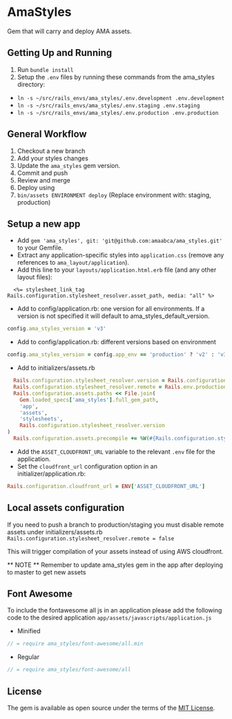 # AmaStyles
Gem that will carry and deploy AMA assets.

## Getting Up and Running

1. Run `bundle install`
2. Setup the `.env` files by running these commands from the ama_styles directory:
  * `ln -s ~/src/rails_envs/ama_styles/.env.development .env.development`
  * `ln -s ~/src/rails_envs/ama_styles/.env.staging .env.staging`
  * `ln -s ~/src/rails_envs/ama_styles/.env.production .env.production`

## General Workflow

1. Checkout a new branch
2. Add your styles changes
3. Update the `ama_styles` gem version.
4. Commit and push
5. Review and merge
6. Deploy using
  1. `bin/assets ENVIRONMENT deploy` (Replace environment with: staging, production)

## Setup a new app

* Add `gem 'ama_styles', git: 'git@github.com:amaabca/ama_styles.git'` to your Gemfile.
* Extract any application-specific styles into `application.css` (remove any references to `ama_layout/application`).
* Add this line to your `layouts/application.html.erb` file (and any other layout files):

```erb
  <%= stylesheet_link_tag Rails.configuration.stylesheet_resolver.asset_path, media: "all" %>
```

* Add to config/application.rb: one version for all environments. If a version is
  not specified it will default to ama_styles_default_version.

```ruby
config.ama_styles_version = 'v3'
```

* Add to config/application.rb: different versions based on environment

```ruby
config.ama_styles_version = config.app_env == 'production' ? 'v2' : 'v3'
```

* Add to initializers/assets.rb

```ruby
  Rails.configuration.stylesheet_resolver.version = Rails.configuration.ama_styles_version # optional
  Rails.configuration.stylesheet_resolver.remote = Rails.env.production?
  Rails.configuration.assets.paths << File.join(
    Gem.loaded_specs['ama_styles'].full_gem_path,
    'app',
    'assets',
    'stylesheets',
    Rails.configuration.stylesheet_resolver.version
)
  Rails.configuration.assets.precompile += %W(#{Rails.configuration.stylesheet_resolver.version}/shared.css)
```
* Add the `ASSET_CLOUDFRONT_URL` variable to the relevant `.env` file for the application.
* Set the `cloudfront_url` configuration option in an initializer/application.rb:

```ruby
Rails.configuration.cloudfront_url = ENV['ASSET_CLOUDFRONT_URL']
```

## Local assets configuration
If you need to push a branch to production/staging you must disable remote assets under
initializers/assets.rb `Rails.configuration.stylesheet_resolver.remote = false`

This will trigger compilation of your assets instead of using AWS cloudfront.

** NOTE ** Remember to update ama_styles gem in the app after deploying to master to get new assets

## Font Awesome
To include the fontawesome all js in an application please add the following code to the desired application `app/assets/javascripts/application.js`

- Minified

```js
// = require ama_styles/font-awesome/all.min
```

- Regular

```js
// = require ama_styles/font-awesome/all
```

## License
The gem is available as open source under the terms of the [MIT License](http://opensource.org/licenses/MIT).
